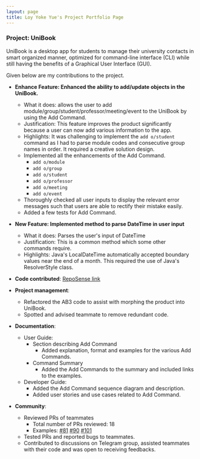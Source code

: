 ```yaml
---
layout: page
title: Loy Yoke Yue's Project Portfolio Page
---
```


### Project: UniBook

UniBook is a desktop app for students to manage their university contacts in smart organized manner, optimized for command-line interface (CLI) while still having the benefits of a Graphical User Interface (GUI).

Given below are my contributions to the project.

* **Enhance Feature: Enhanced the ability to add/update objects in the UniBook.**
  * What it does: allows the user to add module/group/student/professor/meeting/event to the UniBook by using the Add Command.
  * Justification: This feature improves the product significantly because a user can now add various information to the app.
  * Highlights: It was challenging to implement the `add o/student` command as I had to parse module codes and consecutive group names in order. It required a creative solution design. 
  * Implemented all the enhancements of the Add Command.
    * `add o/module`
    * `add o/group`
    * `add o/student`
    * `add o/professor`
    * `add o/meeting`
    * `add o/event`
  * Thoroughly checked all user inputs to display the relevant error messages such that users are able to rectify their mistake easily.
  * Added a few tests for Add Command.

* **New Feature: Implemented method to parse DateTime in user input**
  * What it does: Parses the user's input of DateTime
  * Justification: This is a common method which some other commands require.
  * Highlights: Java's LocalDateTime automatically accepted boundary values near the end of a month. This required the use of Java's ResolverStyle class.

* **Code contributed**: [RepoSense link](https://nus-cs2103-ay2122s2.github.io/tp-dashboard/?search=yokester98&breakdown=true&sort=groupTitle&sortWithin=title&since=2022-02-18&timeframe=commit&mergegroup=&groupSelect=groupByRepos&checkedFileTypes=docs~functional-code~test-code~other)

* **Project management**:
    * Refactored the AB3 code to assist with morphing the product into UniBook.
    * Spotted and advised teammate to remove redundant code.

* **Documentation**:
    * User Guide:
      * Section describing Add Command
        * Added explanation, format and examples for the various Add Commands.
      * Command Summary
        * Added the Add Commands to the summary and included links to the examples.
    * Developer Guide:
      * Added the Add Command sequence diagram and description.
      * Added user stories and use cases related to Add Command.

* **Community**:
    * Reviewed PRs of teammates
      * Total number of PRs reviewed: 18
      * Examples: [#81](https://github.com/AY2122S2-CS2103-W16-1/tp/pull/81) [#90](https://github.com/AY2122S2-CS2103-W16-1/tp/pull/90) [#101](https://github.com/AY2122S2-CS2103-W16-1/tp/pull/101)
    * Tested PRs and reported bugs to teammates.
    * Contributed to discussions on Telegram group, assisted teammates with their code and was open to receiving feedbacks.
